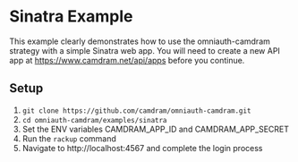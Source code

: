 # Sinatra Example

This example clearly demonstrates how to use the omniauth-camdram strategy with a simple Sinatra web app.
You will need to create a new API app at https://www.camdram.net/api/apps before you continue.

## Setup

1. `git clone https://github.com/camdram/omniauth-camdram.git`
2. `cd omniauth-camdram/examples/sinatra`
3. Set the ENV variables CAMDRAM_APP_ID and CAMDRAM_APP_SECRET
4. Run the `rackup` command
5. Navigate to http://localhost:4567 and complete the login process
